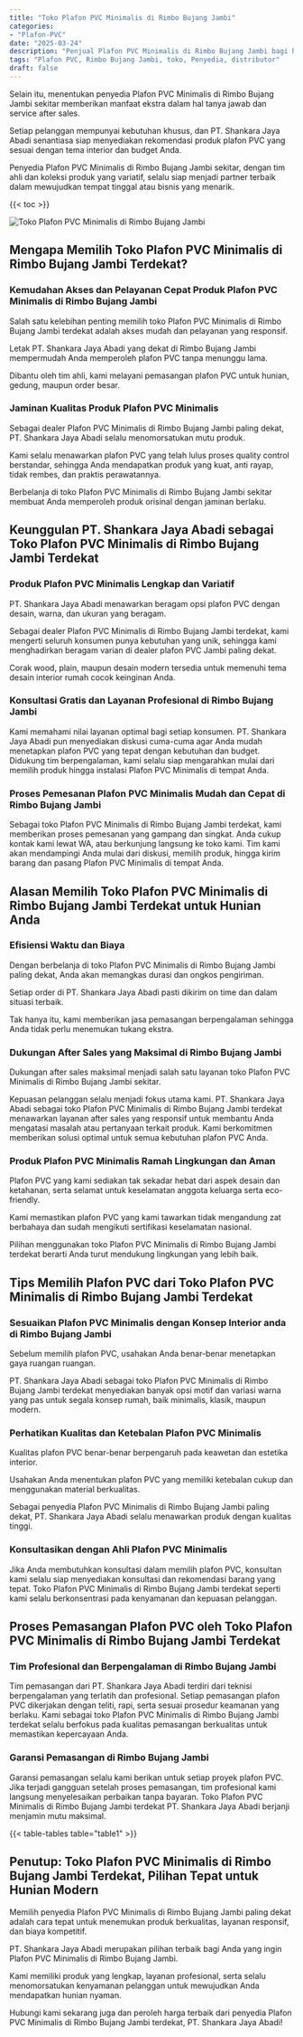 ```yaml
---
title: "Toko Plafon PVC Minimalis di Rimbo Bujang Jambi"
categories: 
- "Plafon-PVC"
date: "2025-03-24"
description: "Penjual Plafon PVC Minimalis di Rimbo Bujang Jambi bagi hunian, kantor, dan ritel. Material terbaik, pilihan motif, pilihan warna menarik, dengan layanan penempatan oleh teknisi ahli dan jaminan resmi!|Layanan penyediaan Plafon PVC Minimalis di Rimbo Bujang Jambi untuk keperluan tempat tinggal, perkantoran, atau ritel, dengan plafon berkualitas dan instalasi oleh tim berpengalaman serta kepastian resmi.|Solusi Plafon PVC Minimalis di Rimbo Bujang Jambi yang andal bagi hunian, perkantoran, dan gerai, dengan produk unggulan dan pemasangan ditangani oleh tim berpengalaman serta kepastian resmi.|Distribusi Plafon PVC Minimalis di Rimbo Bujang Jambi bagi hunian, kantor, serta ritel, dengan material terbaik dan penempatan dikerjakan oleh tenaga ahli ahli, dilengkapi beserta jaminan resmi.}"
tags: "Plafon PVC, Rimbo Bujang Jambi, toko, Penyedia, distributor"
draft: false
---
```


Selain itu, menentukan penyedia Plafon PVC Minimalis di Rimbo Bujang Jambi sekitar memberikan manfaat ekstra dalam hal tanya jawab dan service after sales.

Setiap pelanggan mempunyai kebutuhan khusus, dan PT. Shankara Jaya Abadi senantiasa siap menyediakan rekomendasi produk plafon PVC yang sesuai dengan tema interior dan budget Anda.

Penyedia Plafon PVC Minimalis di Rimbo Bujang Jambi sekitar, dengan tim ahli dan koleksi produk yang variatif, selalu siap menjadi partner terbaik dalam mewujudkan tempat tinggal atau bisnis yang menarik.

{{< toc >}}

![Toko Plafon PVC Minimalis di Rimbo Bujang Jambi](/images/Plafon-PVC/Toko-Plafon-PVC-Minimalis-di-Rimbo-Bujang-Jambi.png)


## Mengapa Memilih Toko Plafon PVC Minimalis di Rimbo Bujang Jambi Terdekat?

### Kemudahan Akses dan Pelayanan Cepat Produk Plafon PVC Minimalis di Rimbo Bujang Jambi

Salah satu kelebihan penting memilih toko Plafon PVC Minimalis di Rimbo Bujang Jambi terdekat adalah akses mudah dan pelayanan yang responsif.

Letak PT. Shankara Jaya Abadi yang dekat di Rimbo Bujang Jambi mempermudah Anda memperoleh plafon PVC tanpa menunggu lama.

Dibantu oleh tim ahli, kami melayani pemasangan plafon PVC untuk hunian, gedung, maupun order besar.

### Jaminan Kualitas Produk Plafon PVC Minimalis

Sebagai dealer Plafon PVC Minimalis di Rimbo Bujang Jambi paling dekat, PT. Shankara Jaya Abadi selalu menomorsatukan mutu produk.

Kami selalu menawarkan plafon PVC yang telah lulus proses quality control berstandar, sehingga Anda mendapatkan produk yang kuat, anti rayap, tidak rembes, dan praktis perawatannya.

Berbelanja di toko Plafon PVC Minimalis di Rimbo Bujang Jambi sekitar membuat Anda memperoleh produk orisinal dengan jaminan berlaku.

## Keunggulan PT. Shankara Jaya Abadi sebagai Toko Plafon PVC Minimalis di Rimbo Bujang Jambi Terdekat

### Produk Plafon PVC Minimalis Lengkap dan Variatif

PT. Shankara Jaya Abadi menawarkan beragam opsi plafon PVC dengan desain, warna, dan ukuran yang beragam.

Sebagai dealer Plafon PVC Minimalis di Rimbo Bujang Jambi terdekat, kami mengerti seluruh konsumen punya kebutuhan yang unik, sehingga kami menghadirkan beragam varian di dealer plafon PVC Jambi paling dekat.

Corak wood, plain, maupun desain modern tersedia untuk memenuhi tema desain interior rumah cocok keinginan Anda.

### Konsultasi Gratis dan Layanan Profesional di Rimbo Bujang Jambi

Kami memahami nilai layanan optimal bagi setiap konsumen. PT. Shankara Jaya Abadi pun menyediakan diskusi cuma-cuma agar Anda mudah menetapkan plafon PVC yang tepat dengan kebutuhan dan budget. Didukung tim berpengalaman, kami selalu siap mengarahkan mulai dari memilih produk hingga instalasi Plafon PVC Minimalis di tempat Anda.

### Proses Pemesanan Plafon PVC Minimalis Mudah dan Cepat di Rimbo Bujang Jambi

Sebagai toko Plafon PVC Minimalis di Rimbo Bujang Jambi terdekat, kami memberikan proses pemesanan yang gampang dan singkat. Anda cukup kontak kami lewat WA, atau berkunjung langsung ke toko kami. Tim kami akan mendampingi Anda mulai dari diskusi, memilih produk, hingga kirim barang dan pasang Plafon PVC Minimalis di tempat Anda.

## Alasan Memilih Toko Plafon PVC Minimalis di Rimbo Bujang Jambi Terdekat untuk Hunian Anda

### Efisiensi Waktu dan Biaya

Dengan berbelanja di toko Plafon PVC Minimalis di Rimbo Bujang Jambi paling dekat, Anda akan memangkas durasi dan ongkos pengiriman.

Setiap order di PT. Shankara Jaya Abadi pasti dikirim on time dan dalam situasi terbaik.

Tak hanya itu, kami memberikan jasa pemasangan berpengalaman sehingga Anda tidak perlu menemukan tukang ekstra.

### Dukungan After Sales yang Maksimal di Rimbo Bujang Jambi

Dukungan after sales maksimal menjadi salah satu layanan toko Plafon PVC Minimalis di Rimbo Bujang Jambi sekitar.

Kepuasan pelanggan selalu menjadi fokus utama kami. PT. Shankara Jaya Abadi sebagai toko Plafon PVC Minimalis di Rimbo Bujang Jambi terdekat menawarkan layanan after sales yang responsif untuk membantu Anda mengatasi masalah atau pertanyaan terkait produk. Kami berkomitmen memberikan solusi optimal untuk semua kebutuhan plafon PVC Anda.

### Produk Plafon PVC Minimalis Ramah Lingkungan dan Aman

Plafon PVC yang kami sediakan tak sekadar hebat dari aspek desain dan ketahanan, serta selamat untuk keselamatan anggota keluarga serta eco-friendly.

Kami memastikan plafon PVC yang kami tawarkan tidak mengandung zat berbahaya dan sudah mengikuti sertifikasi keselamatan nasional.

Pilihan menggunakan toko Plafon PVC Minimalis di Rimbo Bujang Jambi terdekat berarti Anda turut mendukung lingkungan yang lebih baik.

## Tips Memilih Plafon PVC dari Toko Plafon PVC Minimalis di Rimbo Bujang Jambi Terdekat

### Sesuaikan Plafon PVC Minimalis dengan Konsep Interior anda di Rimbo Bujang Jambi

Sebelum memilih plafon PVC, usahakan Anda benar-benar menetapkan gaya ruangan ruangan.

PT. Shankara Jaya Abadi sebagai toko Plafon PVC Minimalis di Rimbo Bujang Jambi terdekat menyediakan banyak opsi motif dan variasi warna yang pas untuk segala konsep rumah, baik minimalis, klasik, maupun modern.

### Perhatikan Kualitas dan Ketebalan Plafon PVC Minimalis

Kualitas plafon PVC benar-benar berpengaruh pada keawetan dan estetika interior.

Usahakan Anda menentukan plafon PVC yang memiliki ketebalan cukup dan menggunakan material berkualitas.

Sebagai penyedia Plafon PVC Minimalis di Rimbo Bujang Jambi paling dekat, PT. Shankara Jaya Abadi selalu menawarkan produk dengan kualitas tinggi.

### Konsultasikan dengan Ahli Plafon PVC Minimalis

Jika Anda membutuhkan konsultasi dalam memilih plafon PVC, konsultan kami selalu siap menyediakan konsultasi dan rekomendasi barang yang tepat. Toko Plafon PVC Minimalis di Rimbo Bujang Jambi terdekat seperti kami selalu berkonsentrasi pada kenyamanan dan kepuasan pelanggan.

## Proses Pemasangan Plafon PVC oleh Toko Plafon PVC Minimalis di Rimbo Bujang Jambi Terdekat

### Tim Profesional dan Berpengalaman di Rimbo Bujang Jambi

Tim pemasangan dari PT. Shankara Jaya Abadi terdiri dari teknisi berpengalaman yang terlatih dan profesional. Setiap pemasangan plafon PVC dikerjakan dengan teliti, rapi, serta sesuai prosedur keamanan yang berlaku. Kami sebagai toko Plafon PVC Minimalis di Rimbo Bujang Jambi terdekat selalu berfokus pada kualitas pemasangan berkualitas untuk memastikan kepercayaan Anda.

### Garansi Pemasangan di Rimbo Bujang Jambi

Garansi pemasangan selalu kami berikan untuk setiap proyek plafon PVC. Jika terjadi gangguan setelah proses pemasangan, tim profesional kami langsung menyelesaikan perbaikan tanpa bayaran. Toko Plafon PVC Minimalis di Rimbo Bujang Jambi terdekat PT. Shankara Jaya Abadi berjanji menjamin mutu maksimal.

{{< table-tables table="table1" >}}

## Penutup: Toko Plafon PVC Minimalis di Rimbo Bujang Jambi Terdekat, Pilihan Tepat untuk Hunian Modern

Memilih penyedia Plafon PVC Minimalis di Rimbo Bujang Jambi paling dekat adalah cara tepat untuk menemukan produk berkualitas, layanan responsif, dan biaya kompetitif.

PT. Shankara Jaya Abadi merupakan pilihan terbaik bagi Anda yang ingin Plafon PVC Minimalis di Rimbo Bujang Jambi.

Kami memiliki produk yang lengkap, layanan profesional, serta selalu menomorsatukan kenyamanan pelanggan untuk mewujudkan Anda mendapatkan hunian nyaman.

Hubungi kami sekarang juga dan peroleh harga terbaik dari penyedia Plafon PVC Minimalis di Rimbo Bujang Jambi terdekat, PT. Shankara Jaya Abadi!